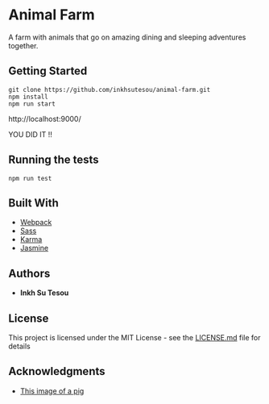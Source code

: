 # Animal Farm

A farm with animals that go on amazing dining and sleeping adventures together.

## Getting Started

```
git clone https://github.com/inkhsutesou/animal-farm.git
npm install
npm run start
```

http://localhost:9000/

YOU DID IT !!

## Running the tests

```
npm run test
```

## Built With

* [Webpack](https://webpack.js.org/)
* [Sass](https://sass-lang.com/)
* [Karma](https://karma-runner.github.io/)
* [Jasmine](https://jasmine.github.io/)

## Authors

* **Inkh Su Tesou**

## License

This project is licensed under the MIT License - see the [LICENSE.md](LICENSE.md) file for details

## Acknowledgments

* [This image of a pig](http://www.strangehistory.net/blog/wp-content/uploads/2018/06/piggy-600x337.jpg)
